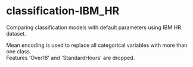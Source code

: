 # classification-IBM_HR
Comparing classification models with default parameters using IBM HR dataset.

Mean encoding is used to replace all categorical variables with more than one class.<br>
Features 'Over18' and 'StandardHours' are dropped.
